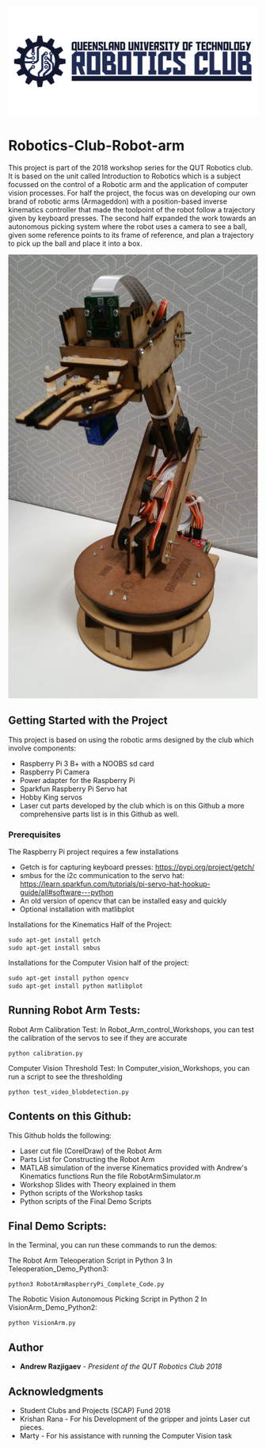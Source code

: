 ![alt text](https://github.com/Andrew-Raz-ACRV/Robotics-Club-Robot-arm/blob/master/QUTRCWallpaper.png)

# Robotics-Club-Robot-arm
This project is part of the 2018 workshop series for the QUT Robotics club. It is based on the unit called Introduction to Robotics which is a subject focussed on the control of a Robotic arm and the application of computer vision processes. For half the project, the focus was on developing our own brand of robotic arms (Armageddon) with a position-based inverse kinematics controller that made the toolpoint of the robot follow a trajectory given by keyboard presses. The second half expanded the work towards an autonomous picking system where the robot uses a camera to see a ball, given some reference points to its frame of reference, and plan a trajectory to pick up the ball and place it into a box.

![alt text](https://github.com/Andrew-Raz-ACRV/Robotics-Club-Robot-arm/blob/master/Robot%20Arm%20pic1.png)

## Getting Started with the Project
This project is based on using the robotic arms designed by the club which involve components:
* Raspberry Pi 3 B+ with a NOOBS sd card
* Raspberry Pi Camera
* Power adapter for the Raspberry Pi
* Sparkfun Raspberry Pi Servo hat
* Hobby King servos
* Laser cut parts developed by the club which is on this Github
a more comprehensive parts list is in this Github as well.

### Prerequisites
The Raspberry Pi project requires a few installations
- Getch is for capturing keyboard presses: https://pypi.org/project/getch/
- smbus for the i2c communication to the servo hat: https://learn.sparkfun.com/tutorials/pi-servo-hat-hookup-guide/all#software---python
- An old version of opencv that can be installed easy and quickly 
- Optional installation with matlibplot

Installations for the Kinematics Half of the Project:
```
sudo apt-get install getch
sudo apt-get install smbus
```

Installations for the Computer Vision half of the project:
```
sudo apt-get install python opencv
sudo apt-get install python matlibplot
```

## Running Robot Arm Tests:

Robot Arm Calibration Test:
In Robot_Arm_control_Workshops, you can test the calibration of the servos to see if they are accurate
```
python calibration.py
```

Computer Vision Threshold Test:
In Computer_vision_Workshops, you can run a script to see the thresholding
```
python test_video_blobdetection.py
```

## Contents on this Github:
This Github holds the following:
* Laser cut file (CorelDraw) of the Robot Arm
* Parts List for Constructing the Robot Arm
* MATLAB simulation of the inverse Kinematics provided with Andrew's Kinematics functions
  Run the file RobotArmSimulator.m
* Workshop Slides with Theory explained in them
* Python scripts of the Workshop tasks
* Python scripts of the Final Demo Scripts


## Final Demo Scripts:

In the Terminal, you can run these commands to run the demos:

The Robot Arm Teleoperation Script in Python 3
In Teleoperation_Demo_Python3:
```
python3 RobotArmRaspberryPi_Complete_Code.py
```

The Robotic Vision Autonomous Picking Script in Python 2
In VisionArm_Demo_Python2:
```
python VisionArm.py
```

## Author

* **Andrew Razjigaev** - *President of the QUT Robotics Club 2018*  

## Acknowledgments
* Student Clubs and Projects (SCAP) Fund 2018
* Krishan Rana - For his Development of the gripper and joints Laser cut pieces.
* Marty - For his assistance with running the Computer Vision task
